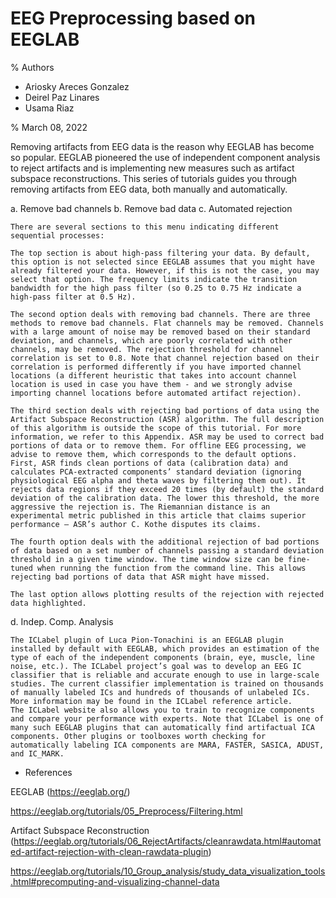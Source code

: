 # EEG Preprocessing based on EEGLAB

% Authors
 - Ariosky Areces Gonzalez
 - Deirel Paz Linares
 - Usama Riaz

% March 08, 2022


Removing artifacts from EEG data is the reason why EEGLAB has become so popular. EEGLAB pioneered the use of independent component analysis to reject artifacts and is implementing new measures such as artifact subspace reconstructions. This series of tutorials guides you through removing artifacts from EEG data, both manually and automatically.


a. Remove bad channels
b. Remove bad data
c. Automated rejection

    There are several sections to this menu indicating different sequential processes: 

    The top section is about high-pass filtering your data. By default, this option is not selected since EEGLAB assumes that you might have already filtered your data. However, if this is not the case, you may select that option. The frequency limits indicate the transition bandwidth for the high pass filter (so 0.25 to 0.75 Hz indicate a high-pass filter at 0.5 Hz). 

    The second option deals with removing bad channels. There are three methods to remove bad channels. Flat channels may be removed. Channels with a large amount of noise may be removed based on their standard deviation, and channels, which are poorly correlated with other channels, may be removed. The rejection threshold for channel correlation is set to 0.8. Note that channel rejection based on their correlation is performed differently if you have imported channel locations (a different heuristic that takes into account channel location is used in case you have them - and we strongly advise importing channel locations before automated artifact rejection). 

    The third section deals with rejecting bad portions of data using the Artifact Subspace Reconstruction (ASR) algorithm. The full description of this algorithm is outside the scope of this tutorial. For more information, we refer to this Appendix. ASR may be used to correct bad portions of data or to remove them. For offline EEG processing, we advise to remove them, which corresponds to the default options. First, ASR finds clean portions of data (calibration data) and calculates PCA-extracted components’ standard deviation (ignoring physiological EEG alpha and theta waves by filtering them out). It rejects data regions if they exceed 20 times (by default) the standard deviation of the calibration data. The lower this threshold, the more aggressive the rejection is. The Riemannian distance is an experimental metric published in this article that claims superior performance – ASR’s author C. Kothe disputes its claims. 

    The fourth option deals with the additional rejection of bad portions of data based on a set number of channels passing a standard deviation threshold in a given time window. The time window size can be fine-tuned when running the function from the command line. This allows rejecting bad portions of data that ASR might have missed. 

    The last option allows plotting results of the rejection with rejected data highlighted. 

d. Indep. Comp. Analysis

    The ICLabel plugin of Luca Pion-Tonachini is an EEGLAB plugin installed by default with EEGLAB, which provides an estimation of the type of each of the independent components (brain, eye, muscle, line noise, etc.). The ICLabel project’s goal was to develop an EEG IC classifier that is reliable and accurate enough to use in large-scale studies. The current classifier implementation is trained on thousands of manually labeled ICs and hundreds of thousands of unlabeled ICs. More information may be found in the ICLabel reference article. The ICLabel website also allows you to train to recognize components and compare your performance with experts. Note that ICLabel is one of many such EEGLAB plugins that can automatically find artifactual ICA components. Other plugins or toolboxes worth checking for automatically labeling ICA components are MARA, FASTER, SASICA, ADUST, and IC_MARK. 


- References 

EEGLAB (https://eeglab.org/) 

https://eeglab.org/tutorials/05_Preprocess/Filtering.html 

Artifact Subspace Reconstruction (https://eeglab.org/tutorials/06_RejectArtifacts/cleanrawdata.html#automated-artifact-rejection-with-clean-rawdata-plugin) 

https://eeglab.org/tutorials/10_Group_analysis/study_data_visualization_tools.html#precomputing-and-visualizing-channel-data 

